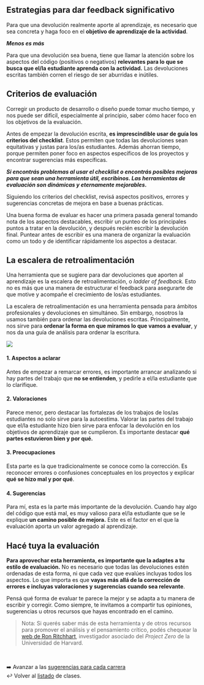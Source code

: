 ## Estrategias para dar feedback significativo

Para que una devolución realmente aporte al aprendizaje, es necesario que sea concreta y haga foco en el **objetivo de aprendizaje de la actividad**.

**_Menos es más_**

Para que una devolución sea buena, tiene que llamar la atención sobre los aspectos del código (positivos o negativos) **relevantes para lo que se busca que el/la estudiante aprenda con la actividad.** Las devoluciones escritas también corren el riesgo de ser aburridas e inútiles.

## Criterios de evaluación

Corregir un producto de desarrollo o diseño puede tomar mucho tiempo, y nos puede ser difícil, especialmente al principio, saber cómo hacer foco en los objetivos de la evaluación.

Antes de empezar la devolución escrita, **es imprescindible usar de guía los criterios del checklist**. Estos permiten que todas las devoluciones sean equitativas y justas para los/as estudiantes. Además ahorran tiempo, porque permiten poner foco en aspectos específicos de los proyectos y encontrar sugerencias más específicas.

***Si encontrás problemas al usar el checklist o encontrás posibles mejoras para que sean una herramienta útil, escribinos. Las herramientas de evaluación son dinámicas y eternamente mejorables.***

Siguiendo los criterios del checklist, revisá aspectos positivos, errores y sugerencias concretas de mejora en base a buenas prácticas.

Una buena forma de evaluar es hacer una primera pasada general tomando nota de los aspectos destacables, escribir un punteo de los principales puntos a tratar en la devolución, y después recién escribir la devolución final. Puntear antes de escribir es una manera de organizar la evaluación como un todo y de identificar rápidamente los aspectos a destacar.

## La escalera de retroalimentación

Una herramienta que se sugiere para dar devoluciones que aporten al aprendizaje es la escalera de retroalimentación, o _ladder of feedback._ Esto no es más que una manera de estructurar el feedback para asegurarte de que motive y acompañe el crecimiento de los/as estudiantes.

La escalera de retroalimentación es una herramienta pensada para ámbitos profesionales y devoluciones en simultáneo. Sin embargo, nosotros la usamos también para ordenar las devoluciones escritas. Principalmente, nos sirve para **ordenar la forma en que miramos lo que vamos a evaluar**, y nos da una guía de análisis para ordenar la escritura.

![][1]

#### 1\. Aspectos a aclarar

Antes de empezar a remarcar errores, es importante arrancar analizando si hay partes del trabajo que **no se entienden**, y pedirle a el/la estudiante que lo clarifique.

#### 2\. Valoraciones

Parece menor, pero destacar las fortalezas de los trabajos de los/as estudiantes no solo sirve para la autoestima. Valorar las partes del trabajo que el/la estudiante hizo bien sirve para enfocar la devolución en los objetivos de aprendizaje que se cumplieron. Es importante destacar **qué partes estuvieron bien y por qué.**

#### 3\. Preocupaciones

Esta parte es la que tradicionalmente se conoce como la corrección. Es reconocer errores o confusiones conceptuales en los proyectos y explicar **qué se hizo mal y por qué**.

#### 4\. Sugerencias

Para mí, esta es la parte más importante de la devolución. Cuando hay algo del código que está mal, es muy valioso para el/la estudiante que se le explique **un camino posible de mejora.** Este es el factor en el que la evaluación aporta un valor agregado al aprendizaje.

## Hacé tuya la evaluación

**Para aprovechar esta herramienta, es importante que la adaptes a tu estilo de evaluación.** No es necesario que todas las devoluciones estén ordenadas de esta forma, ni que cada vez que evalúes incluyas todos los aspectos. Lo que importa es que **vayas más allá de la corrección de errores e incluyas valoraciones y sugerencias cuando sea relevante**.

Pensá qué forma de evaluar te parece la mejor y se adapta a tu manera de escribir y corregir. Como siempre, te invitamos a compartir tus opiniones, sugerencias u otros recursos que hayas encontrado en el camino.

> Nota: Si querés saber más de esta herramienta y de otros recursos para promover el análisis y el pensamiento crítico, podés chequear la [web de Ron Ritchhart][2], investigador asociado del _Project Zero_ de la Universidad de Harvard.
<br>

:arrow_right: Avanzar a las [sugerencias para cada carrera][4] <br>
:leftwards_arrow_with_hook: Volver al [listado][3] de clases.

[1]: https://s-media-cache-ak0.pinimg.com/originals/f8/34/95/f83495653711def16ca24d3b6df19518.png
[2]: http://www.ronritchhart.com/ronritchhart.com/COT_Resources.html
[3]: https://github.com/acamica/formacion-evaluadores-tecnicos/blob/master/README.md
[4]: https://github.com/acamica/formacion-evaluadores-tecnicos/blob/master/clases/sugerencias-por-carrera.md

